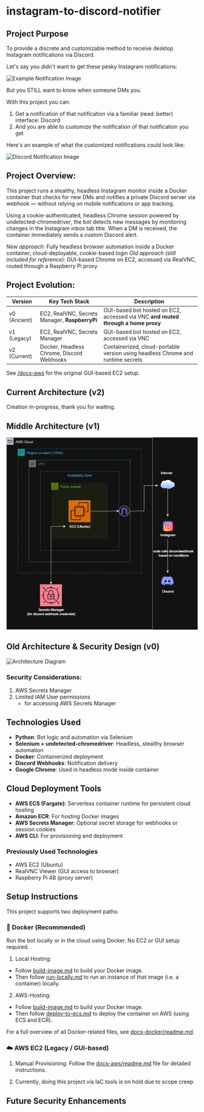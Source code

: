 # instagram-to-discord-notifier


## Project Purpose
To provide a discrete and customizable method to receive desktop Instagram notifications via Discord.

Let's say you didn't want to get these pesky Instagram notifications:

![Example Notification Image](resources/readme-notifications-image.png)

But you STILL want to know when someone DMs you.

With this project you can: 
1. Get a notification of that notification via a familiar (read: better) interface: Discord
2. And you are able to customize the notification of that notification you get

Here's an example of what the customized notifications could look like:

![Discord Notification Image](resources/readme-discord-notification.png)

## Project Overview:
This project runs a stealthy, headless Instagram monitor inside a Docker container that checks for new DMs and notifies a private Discord server via webhook — without relying on mobile notifications or app tracking.

Using a cookie-authenticated, headless Chrome session powered by undetected-chromedriver, the bot detects new messages by monitoring changes in the Instagram inbox tab title. When a DM is received, the container immediately sends a custom Discord alert.

_New approach:_ Fully headless browser automation inside a Docker container, cloud-deployable, cookie-based login
_Old approach (still included for reference):_ GUI-based Chrome on EC2, accessed via RealVNC, routed through a Raspberry Pi proxy

## Project Evolution:
| Version | Key Tech Stack | Description |
|--------|----------------|-------------|
| v0 (Ancient) | EC2, RealVNC, Secrets Manager, **RaspberryPi** | GUI-based bot hosted on EC2, accessed via VNC **and routed through a home proxy** |
| v1 (Legacy) | EC2, RealVNC, Secrets Manager | GUI-based bot hosted on EC2, accessed via VNC|
| v2 (Current) | Docker, Headless Chrome, Discord Webhooks | Containerized, cloud-portable version using headless Chrome and runtime secrets |

See [/docs-aws](/docs-aws) for the original GUI-based EC2 setup.

## Current Architecture (v2)
Creation in-progress, thank you for waiting.
## Middle Architecture (v1)
![Architecture Diagram](/resources/readme-aws-v1-v2.png)
## Old Architecture & Security Design (v0)
![Architecture Diagram](resources/readme-architecture-design.png)

### Security Considerations:
1. AWS Secrets Manager
2. Limited IAM User permissions
    - for accessing AWS Secrets Manager

## Technologies Used
- **Python**: Bot logic and automation via Selenium
- **Selenium + undetected-chromedriver**: Headless, stealthy browser automation
- **Docker**: Containerized deployment
- **Discord Webhooks**: Notification delivery
- **Google Chrome**: Used in headless mode inside container

## Cloud Deployment Tools
- **AWS ECS (Fargate)**: Serverless container runtime for persistent cloud hosting
- **Amazon ECR**: For hosting Docker images
- **AWS Secrets Manager**: Optional secret storage for webhooks or session cookies
- **AWS CLI**: For provisioning and deployment

### Previously Used Technologies
- AWS EC2 (Ubuntu)
- RealVNC Viewer (GUI access to browser)
- Raspberry Pi 4B (proxy server)


## Setup Instructions

This project supports two deployment paths:

### 🐳 Docker (Recommended)
Run the bot locally or in the cloud using Docker. No EC2 or GUI setup required.

1. Local Hosting:
- Follow [build-image.md](./docs-docker/build-image.md) to build your Docker image.
- Then follow [run-locally.md](./docs-docker/run-locally.md) to run an instance of that image (i.e. a container) locally.

2. AWS-Hosting:
- Follow [build-image.md](./docs-docker/build-image.md) to build your Docker image.
- Then follow [deploy-to-ecs.md](./docs-docker/deploy-to-ecs.md) to deploy the container on AWS (using ECS and ECR). 

For a full overview of all Docker-related files, see [docs-docker/readme.md](./docs-docker/).

### ☁️ AWS EC2 (Legacy / GUI-based)
1. Manual Provisioning: Follow the [docs-aws/readme.md](./docs-aws/) file for detailed instructions.

2. Currently, doing this project via IaC tools is on hold due to scope creep.


## Future Security Enhancements
